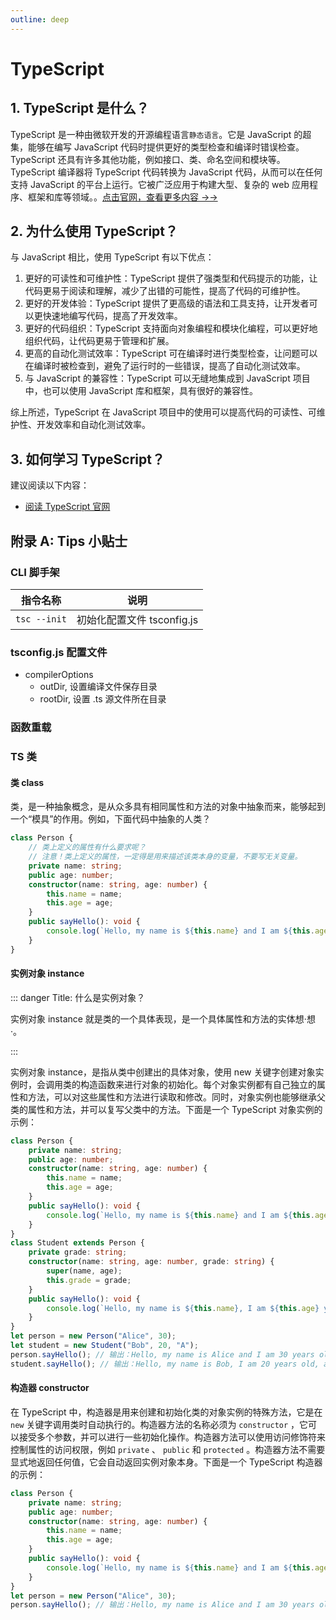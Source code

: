 ```yaml
---
outline: deep
---
```


# TypeScript

## 1. TypeScript 是什么？

TypeScript 是一种由微软开发的开源编程语言`静态语言`。它是 JavaScript 的超集，能够在编写 JavaScript 代码时提供更好的类型检查和编译时错误检查。TypeScript 还具有许多其他功能，例如接口、类、命名空间和模块等。TypeScript 编译器将 TypeScript 代码转换为 JavaScript 代码，从而可以在任何支持 JavaScript 的平台上运行。它被广泛应用于构建大型、复杂的 web 应用程序、框架和库等领域。。[点击官网，查看更多内容 →→](https://www.typescriptlang.org/)

## 2. 为什么使用 TypeScript？

与 JavaScript 相比，使用 TypeScript 有以下优点：

1.  更好的可读性和可维护性：TypeScript 提供了强类型和代码提示的功能，让代码更易于阅读和理解，减少了出错的可能性，提高了代码的可维护性。
2.  更好的开发体验：TypeScript 提供了更高级的语法和工具支持，让开发者可以更快速地编写代码，提高了开发效率。
3.  更好的代码组织：TypeScript 支持面向对象编程和模块化编程，可以更好地组织代码，让代码更易于管理和扩展。
4.  更高的自动化测试效率：TypeScript 可在编译时进行类型检查，让问题可以在编译时被检查到，避免了运行时的一些错误，提高了自动化测试效率。
5.  与 JavaScript 的兼容性：TypeScript 可以无缝地集成到 JavaScript 项目中，也可以使用 JavaScript 库和框架，具有很好的兼容性。

综上所述，TypeScript 在 JavaScript 项目中的使用可以提高代码的可读性、可维护性、开发效率和自动化测试效率。

## 3. 如何学习 TypeScript？

建议阅读以下内容：

- [阅读 TypeScript 官网](https://www.typescriptlang.org/)

## 附录 A: Tips 小贴士

### CLI 脚手架

|   指令名称   |            说明            |
| :----------: | :------------------------: |
| `tsc --init` | 初始化配置文件 tsconfig.js |

### tsconfig.js 配置文件

- compilerOptions
  - outDir, 设置编译文件保存目录
  - rootDir, 设置 .ts 源文件所在目录

### 函数重载

### TS 类

#### 类 class

类，是一种抽象概念，是从众多具有相同属性和方法的对象中抽象而来，能够起到一个“模具”的作用。例如，下面代码中抽象的人类？

```ts
class Person {
	// 类上定义的属性有什么要求呢？
	// 注意！类上定义的属性，一定得是用来描述该类本身的变量，不要写无关变量。
	private name: string;
	public age: number;
	constructor(name: string, age: number) {
		this.name = name;
		this.age = age;
	}
	public sayHello(): void {
		console.log(`Hello, my name is ${this.name} and I am ${this.age} years old.`);
	}
}
```

#### 实例对象 instance

::: danger Title: 什么是实例对象？

实例对象 instance 就是类的一个具体表现，是一个具体属性和方法的实体想·想·。

:::

实例对象 instance，是指从类中创建出的具体对象，使用 new 关键字创建对象实例时，会调用类的构造函数来进行对象的初始化。每个对象实例都有自己独立的属性和方法，可以对这些属性和方法进行读取和修改。同时，对象实例也能够继承父类的属性和方法，并可以复写父类中的方法。下面是一个 TypeScript 对象实例的示例：

```ts
class Person {
	private name: string;
	public age: number;
	constructor(name: string, age: number) {
		this.name = name;
		this.age = age;
	}
	public sayHello(): void {
		console.log(`Hello, my name is ${this.name} and I am ${this.age} years old.`);
	}
}
class Student extends Person {
	private grade: string;
	constructor(name: string, age: number, grade: string) {
		super(name, age);
		this.grade = grade;
	}
	public sayHello(): void {
		console.log(`Hello, my name is ${this.name}, I am ${this.age} years old, and I am in grade ${this.grade}.`);
	}
}
let person = new Person("Alice", 30);
let student = new Student("Bob", 20, "A");
person.sayHello(); // 输出：Hello, my name is Alice and I am 30 years old.
student.sayHello(); // 输出：Hello, my name is Bob, I am 20 years old, and I am in grade A.
```

#### 构造器 constructor

在 TypeScript 中，构造器是用来创建和初始化类的对象实例的特殊方法，它是在 `new` 关键字调用类时自动执行的。构造器方法的名称必须为 `constructor` ，它可以接受多个参数，并可以进行一些初始化操作。构造器方法可以使用访问修饰符来控制属性的访问权限，例如 `private` 、 `public` 和 `protected` 。构造器方法不需要显式地返回任何值，它会自动返回实例对象本身。下面是一个 TypeScript 构造器的示例：

```ts
class Person {
	private name: string;
	public age: number;
	constructor(name: string, age: number) {
		this.name = name;
		this.age = age;
	}
	public sayHello(): void {
		console.log(`Hello, my name is ${this.name} and I am ${this.age} years old.`);
	}
}
let person = new Person("Alice", 30);
person.sayHello(); // 输出：Hello, my name is Alice and I am 30 years old.
```
